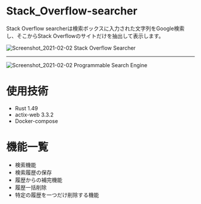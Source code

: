 # Stack_Overflow-searcher

Stack Overflow searcherは検索ボックスに入力された文字列をGoogle検索し、そこからStack Overflowのサイトだけを抽出して表示します。

![Screenshot_2021-02-02 Stack Overflow Searcher](https://user-images.githubusercontent.com/66501033/106546800-52bef480-654f-11eb-9960-a57a4749a832.png)


--------------------------------------------------------------------------------------------------------------------------


![Screenshot_2021-02-02 Programmable Search Engine](https://user-images.githubusercontent.com/66501033/106545995-c3651180-654d-11eb-8bf5-7dd72a642b88.png)

# 使用技術
* Rust 1.49
* actix-web 3.3.2
* Docker-compose

# 機能一覧
* 検索機能
* 検索履歴の保存
* 履歴からの補完機能
* 履歴一括削除
* 特定の履歴を一つだけ削除する機能

